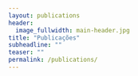 ```yaml
---
layout: publications
header:
  image_fullwidth: main-header.jpg
title: "Publicações"
subheadline: ""
teaser: ""
permalink: /publications/
---
```

